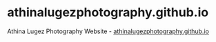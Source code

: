 # athinalugezphotography.github.io
Athina Lugez Photography Website - [athinalugezphotography.github.io](http://athinalugezphotography.github.io)
